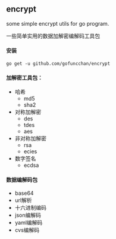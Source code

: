 ## encrypt
some simple encrypt utils for go program.

一些简单实用的数据加解密编解码工具包

#### 安装
`go get -u github.com/gofuncchan/encrypt`

#### 加解密工具包：

- 哈希 
    - md5
    - sha2
- 对称加解密
    - des
    - tdes
    - aes
- 非对称加解密
    - rsa
    - ecies
- 数字签名
    - ecdsa

#### 数据编解码包

- base64
- url解析
- 十六进制编码
- json编解码
- yaml编解码
- cvs编解码